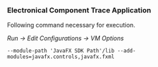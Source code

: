 ### Electronical Component Trace Application




Following command necessary for execution.

_Run -> Edit Configurations -> VM Options_

`--module-path 'JavaFX SDK Path'/lib --add-modules=javafx.controls,javafx.fxml`